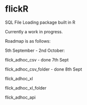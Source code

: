 # flickR
SQL File Loading package built in R


Currently a work in progress.


Roadmap is as follows:

5th September - 2nd October:

flick_adhoc_csv - done 7th Sept

flick_adhoc_csv_folder - done 8th Sept

flick_adhoc_xl

flick_adhoc_xl_folder

flick_adhoc_api
